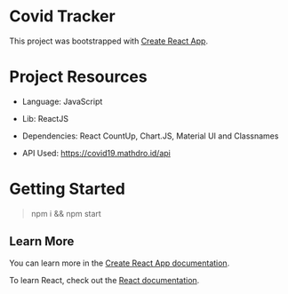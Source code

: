 # Covid Tracker

This project was bootstrapped with [Create React App](https://github.com/facebook/create-react-app).

# Project Resources
 - Language: JavaScript
 - Lib: ReactJS
 - Dependencies: React CountUp, Chart.JS, Material UI and Classnames

 - API Used: https://covid19.mathdro.id/api


# Getting Started

  > npm i && npm start
  

## Learn More

You can learn more in the [Create React App documentation](https://facebook.github.io/create-react-app/docs/getting-started).

To learn React, check out the [React documentation](https://reactjs.org/).
